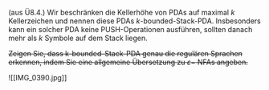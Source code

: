 (aus Ü8.4.)
Wir beschränken die Kellerhöhe von PDAs auf maximal $k$ Kellerzeichen und nennen diese PDAs $k$-bounded-Stack-PDA. Insbesonders kann ein solcher PDA keine PUSH-Operationen ausführen, sollten danach mehr als $k$ Symbole auf dem Stack liegen. 

~~Zeigen Sie, dass k-bounded-Stack-PDA genau die regulären Sprachen erkennen, indem Sie eine allgemeine Übersetzung zu $\varepsilon-$ NFAs angeben.~~

![[IMG_0390.jpg]]
